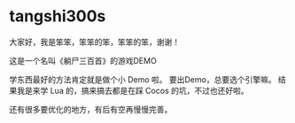 # tangshi300s

大家好，我是笨笨，笨笨的笨，笨笨的笨，谢谢！

这是一个名叫《躺尸三百首》的游戏DEMO

学东西最好的方法肯定就是做个小 Demo 啦。
要出Demo，总要选个引擎嘛。
结果我是来学 Lua 的，搞来搞去都是在踩 Cocos 的坑，不过也还好啦。

还有很多要优化的地方，有后有空再慢慢完善。
